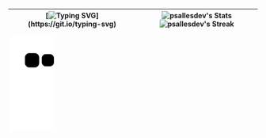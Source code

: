 | [![Typing SVG](https://readme-typing-svg.demolab.com?font=Iosevka&size=49&duration=1000&color=E6EDF3&vCenter=true&multiline=true&repeat=false&width=1000&height=1000&separator=%3C&lines=fn+main()%3C%7B%3C%E3%85%A4%E3%85%A4println!(%22Welcome...%22);%3C%7D)](https://git.io/typing-svg) | ![psallesdev's Stats](https://github-readme-stats.vercel.app/api?username=psallesdev&show_icons=true&hide_border=true&count_private=true&bg_color=0d1117) ![psallesdev's Streak](https://github-readme-streak-stats.herokuapp.com/?user=psallesdev&theme=nord&hide_border=true&bg_color=0d1117) |
|--|--|

![snake gif](https://github.com/PSalleSDev/PSalleSDev/blob/output/github-contribution-grid-snake.svg)
